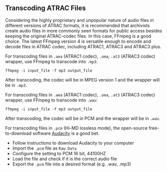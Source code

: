 ## Transcoding ATRAC Files ##

Considering the highly proprietary and unpopular nature of audio files in different versions of ATRAC formats, it is recommended that archivists create audio files in more commonly seen formats for public access besides keeping the original ATRAC-codec files.
In this case, FFmpeg is a good choice. The latest FFmpeg version 4 is versatile enough to encode and decode files in ATRAC codec, including ATRAC1, ATRAC3 and ATRAC3 plus.

For transcoding files in `.aea` (ATRAC1 codec), `.oma`, `.at3` (ATRAC3 codec) wrapper, use FFmpeg to transcode into `.mp3`:
```
ffmpeg -i input_file -f mp3 output_file
```
After transcoding, the codec will be in MPEG version 1 and the wrapper will be in `.mp3`.

For transcoding files in `.aea` (ATRAC1 codec), `.oma`, `.at3` (ATRAC3 codec) wrapper, use FFmpeg to transcode into `.wav`:
```
ffmpeg -i input_file -f mp3 output_file
```
After transcoding, the codec will be in PCM and the wrapper will be in `.wav`.


For transcoding files in `.pcm` (Hi-MD lossless mode), the open-source free-to-download software [Audacity](https://www.audacityteam.org/download/) is a good bet. 
 * Follow instructions to download Audacity to your computer
 * Import the `.pcm` file as `Raw Data`
 * Configure the setting to PCM 16 bit, 44100HZ
 * Load the file and check if it is the correct audio file
 * Export the `.pcm` file into a desired format (e.g. .wav, .mp3)
